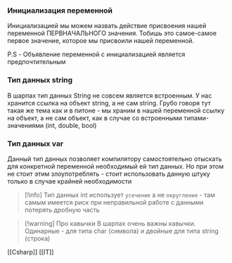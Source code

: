 ### Инициализация переменной

Инициализацией мы можем назвать действие присвоения нашей переменной ПЕРВНАЧАЛЬНОГО значения. Тобишь это самое-самое первое значение, которое мы присвоили нашей переменной.

P.S - Объявление переменной с инициализацией является предпочтительным

### Тип данных string

В шарпах тип данных String не совсем является встроенным. У нас хранится ссылка на объект string, а не сам string. Грубо говоря тут такая же тема как и в питоне - мы храним в нашей переменной ссылку на объект, а не сам объект, как в случае со встроенными типами-значениями (int, double, bool)

### Тип данных var

Данный тип данных позволяет компилятору самостоятельно отыскать для конкретной переменной необходимый ей тип данных. Но при этом не стоит этим злоупотреблять - стоит использовать данную штуку только в случае крайней необходимости


>[!info]
>Тип данных int использует `усечение` а не `округление` - там самым имеется риск при неправильной работе с данными потерять дробную часть

>[!warning] Про кавычки
>В шарпах очень важны кавычки. Одинарные - для типа char (символа) и двойные для типа string (строка)


[[Csharp]] [[IT]]